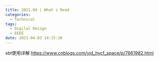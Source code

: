 ```yaml
---
title: 2021.04 | What i Read
categories:
  - Technical
tags:
  - Digilal Design
  - EEEE
date: 2021-04-03 14:15:20
---
```


<!-- more -->


sbt使用详解
https://www.cnblogs.com/yjd_hycf_space/p/7661982.html
